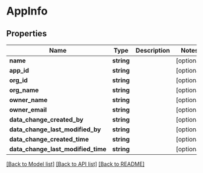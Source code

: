 # AppInfo

## Properties
Name | Type | Description | Notes
------------ | ------------- | ------------- | -------------
**name** | **string** |  | [optional] 
**app_id** | **string** |  | [optional] 
**org_id** | **string** |  | [optional] 
**org_name** | **string** |  | [optional] 
**owner_name** | **string** |  | [optional] 
**owner_email** | **string** |  | [optional] 
**data_change_created_by** | **string** |  | [optional] 
**data_change_last_modified_by** | **string** |  | [optional] 
**data_change_created_time** | **string** |  | [optional] 
**data_change_last_modified_time** | **string** |  | [optional] 

[[Back to Model list]](../../README.md#documentation-for-models) [[Back to API list]](../../README.md#documentation-for-api-endpoints) [[Back to README]](../../README.md)


